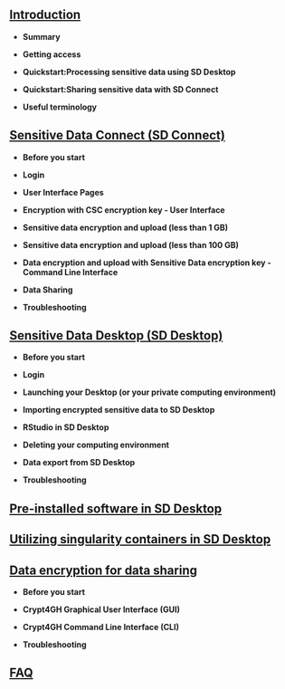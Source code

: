 
## [Introduction](./intro.md)

   
   * **Summary**
   
   * **Getting access**
   
   * **Quickstart:Processing sensitive data using SD Desktop**
   
   * **Quickstart:Sharing sensitive data with SD Connect**
   
   * **Useful terminology**


  
## [Sensitive Data Connect (SD Connect)](./sd_connect.md)
   
 * **Before you start**

 * **Login**
   
 * **User Interface Pages**
 
 * **Encryption with CSC encryption key - User Interface**
   
 * **Sensitive data encryption and upload (less than 1 GB)**
 
 * **Sensitive data encryption and upload (less than 100 GB)**
 
 * **Data encryption and upload with Sensitive Data encryption key - Command Line Interface**
       
 * **Data Sharing**
 
 * **Troubleshooting**
 

  

## [Sensitive Data Desktop (SD Desktop)](./sd_desktop.md)

  * **Before you start**

  * **Login**

  * **Launching your Desktop (or your private computing environment)**

  * **Importing encrypted sensitive data to SD Desktop**

  * **RStudio in SD Desktop**

  * **Deleting your computing environment**

  * **Data export from SD Desktop**
  
   * **Troubleshooting**
  



## [Pre-installed software in SD Desktop](./pre-installed_software.md)


## [Utilizing singularity containers in SD Desktop](sd-desktop-singularity.md)


## [Data encryption for data sharing](./crypt4gh_client.md )
  
  * **Before you start**

  * **Crypt4GH Graphical User Interface (GUI)**

  * **Crypt4GH Command Line Interface (CLI)**

 * **Troubleshooting**

  
## [FAQ](./faq-index.md)
